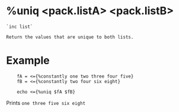 # %uniq <pack.listA> <pack.listB>

	`inc list`

	Return the values that are unique to both lists.

# Example

```
	fA = <={%constantly one two three four five}
	fB = <={%constantly two four six eight}

	echo <={%uniq $fA $fB}
```

Prints `one three five six eight`
